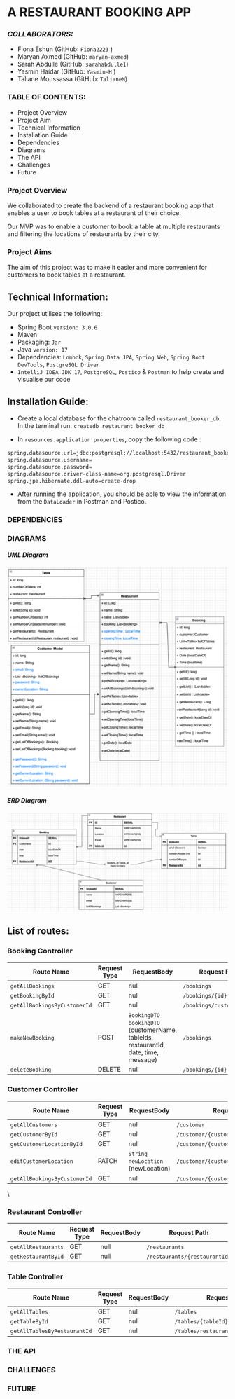 # A RESTAURANT BOOKING APP

### <I>COLLABORATORS: </I>
* Fiona Eshun (GitHub: `Fiona2223` )
* Maryan Axmed (GitHub: `maryan-axmed`)
* Sarah Abdulle (GitHub: `sarahabdulle1`)
* Yasmin Haidar (GitHub: `Yasmin-H` )
* Taliane Moussassa (GitHub: `TalianeM`)

### TABLE OF CONTENTS:

* Project Overview
* Project Aim
* Technical Information
* Installation Guide
* Dependencies
* Diagrams
* The API
* Challenges
* Future

### Project Overview

We collaborated to create the backend of a restaurant booking app that enables a user to book tables at a restaurant of their choice.

Our MVP was to enable a customer to book a table at multiple restaurants and filtering the locations of restaurants by their city. 

### Project Aims

The aim of this project was to make it easier and more convenient for customers to book tables at a restaurant. 

## Technical Information:
Our project utilises the following:
* Spring Boot `version: 3.0.6`
* Maven
* Packaging: `Jar`
* Java `version: 17`
* Dependencies: `Lombok`, `Spring Data JPA`, `Spring Web`, `Spring Boot DevTools`, `PostgreSQL Driver`
* `IntelliJ IDEA JDK 17`, `PostgreSQL`, `Postico` & `Postman` to help create and visualise our code

## Installation Guide:
* Create a local database for the chatroom called `restaurant_booker_db`. In the terminal run: `createdb restaurant_booker_db`

* In `resources.application.properties`, copy the following code :
```
spring.datasource.url=jdbc:postgresql://localhost:5432/restaurant_booker_db
spring.datasource.username=
spring.datasource.password=
spring.datasource.driver-class-name=org.postgresql.Driver
spring.jpa.hibernate.ddl-auto=create-drop

```
* After running the application, you should be able to view the information from the `DataLoader` in Postman and Postico.

### DEPENDENCIES

### DIAGRAMS
#### <i> UML Diagram </i>
![UML Diagram](UML_Diagram.png)

#### <i> ERD Diagram </i>
![ERD Diagram](ERD_Diagram.png)

## List of routes:

### Booking Controller
| Route Name                   | Request Type | RequestBody                                                                         | Request Path              |
|------------------------------|--------------|-------------------------------------------------------------------------------------|---------------------------|
| `getAllBookings`             | GET          | null                                                                                | `/bookings`               |
| `getBookingById`             | GET          | null                                                                                | `/bookings/{id}`          |
| `getAllBookingsByCustomerId` | GET          | null                                                                                | `/bookings/customer/{id}` |
| `makeNewBooking`             | POST         | `BookingDTO bookingDTO` (customerName, tableIds, restaurantId, date, time, message) | `/bookings`               |
| `deleteBooking`              | DELETE       | null                                                                                | `/bookings/{id}`          |

### Customer Controller
| Route Name                   | Request Type | RequestBody                        | Request Path                           |
|------------------------------|--------------|------------------------------------|----------------------------------------|
| `getAllCustomers`            | GET          | null                               | `/customer`                            |
| `getCustomerById`            | GET          | null                               | `/customer/{customerId}`               |
| `getCustomerLocationById`    | GET          | null                               | `/customer/{customerId}/location/`     |
| `editCustomerLocation`       | PATCH        | `String newLocation` (newLocation) | `/customer/{customerId}/location/edit` |
| `getAllBookingsByCustomerId` | GET          | null                               | `/customer/{customerId}/bookings`      |
\
### Restaurant Controller
| Route Name                  | Request Type | RequestBody                        | Request Path                  |
|-----------------------------|--------------|------------------------------------|-------------------------------|
| `getAllRestaurants`         | GET          | null                               | `/restaurants`                |
| `getRestaurantById`         | GET          | null                               | `/restaurants/{restaurantId}` |


### Table Controller
| Route Name                   | Request Type | RequestBody                        | Request Path                        |
|------------------------------|--------------|------------------------------------|-------------------------------------|
| `getAllTables`               | GET          | null                               | `/tables`                           |
| `getTableById`               | GET          | null                               | `/tables/{tableId}`                 |
| `getAllTablesByRestaurantId` | GET          | null                               | `/tables/restaurant/{restaurantId}` |


### THE API

### CHALLENGES

### FUTURE